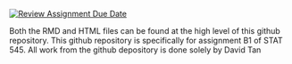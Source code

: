 [![Review Assignment Due Date](https://classroom.github.com/assets/deadline-readme-button-22041afd0340ce965d47ae6ef1cefeee28c7c493a6346c4f15d667ab976d596c.svg)](https://classroom.github.com/a/s4oIzs8K)


Both the RMD and HTML files can be found at the high level of this github repository.
This github repository is specifically for assignment B1 of STAT 545. 
All work from the github depository is done solely by David Tan

